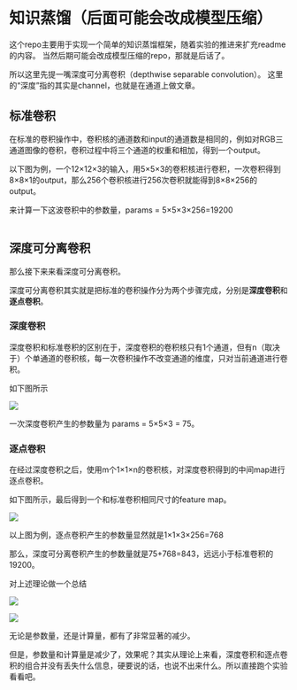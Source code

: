 # 知识蒸馏（后面可能会改成模型压缩）

这个repo主要用于实现一个简单的知识蒸馏框架，随着实验的推进来扩充readme的内容。
当然后期可能会改成模型压缩的repo，那就是后话了。

所以这里先提一嘴深度可分离卷积（depthwise separable convolution）。
这里的“深度”指的其实是channel，也就是在通道上做文章。

## 标准卷积

在标准的卷积操作中，卷积核的通道数和input的通道数是相同的，例如对RGB三通道图像的卷积，卷积过程中将三个通道的权重和相加，得到一个output。

以下图为例，一个12×12×3的输入，用5×5×3的卷积核进行卷积，一次卷积得到8×8×1的output，那么256个卷积核进行256次卷积就能得到8×8×256的output。

来计算一下这波卷积中的参数量，params = 5×5×3×256=19200

<img src="https://pic4.zhimg.com/80/v2-f471bdb9191d0c8b65688ececbe935fb_1440w.webp" title="" alt="" data-align="center">

## 深度可分离卷积

那么接下来来看深度可分离卷积。

深度可分离卷积其实就是把标准的卷积操作分为两个步骤完成，分别是**深度卷积**和**逐点卷积**。

### 深度卷积

深度卷积和标准卷积的区别在于，深度卷积的卷积核只有1个通道，但有n（取决于）个单通道的卷积核，每一次卷积操作不改变通道的维度，只对当前通道进行卷积。

如下图所示

![](https://pic2.zhimg.com/80/v2-b74a5e8241eb500949d8dcc47558d035_1440w.webp)

一次深度卷积产生的参数量为 params = 5×5×3 = 75。

### 逐点卷积

在经过深度卷积之后，使用m个1×1×n的卷积核，对深度卷积得到的中间map进行逐点卷积。

如下图所示，最后得到一个和标准卷积相同尺寸的feature map。

![](https://pic1.zhimg.com/80/v2-f480c4453e9b7915c88d34ca79288e20_1440w.webp)

以上图为例，逐点卷积产生的参数量显然就是1×1×3×256=768



那么，深度可分离卷积产生的参数量就是75+768=843，远远小于标准卷积的19200。



对上述理论做一个总结

![](https://pic2.zhimg.com/80/v2-eb2f07d6b8bc4c8a90c5daafbba683dd_1440w.webp)

![](https://pic1.zhimg.com/80/v2-2d11a371ccccc4716958e752ce6d423c_1440w.webp)

无论是参数量，还是计算量，都有了非常显著的减少。

但是，参数量和计算量是减少了，效果呢？其实从理论上来看，深度卷积和逐点卷积的组合并没有丢失什么信息，硬要说的话，也说不出来什么。所以直接跑个实验看看吧。
